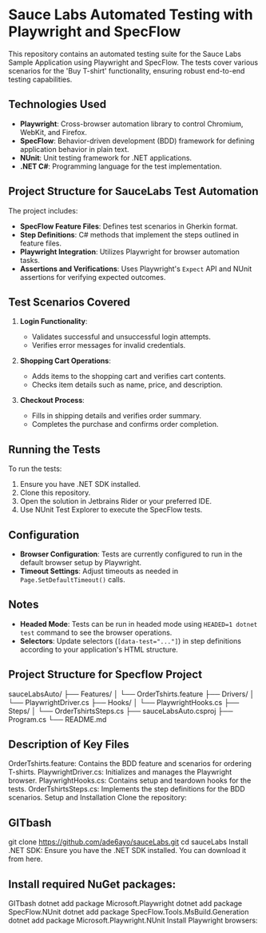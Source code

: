 # Sauce Labs Automated Testing with Playwright and SpecFlow

This repository contains an automated testing suite for the Sauce Labs Sample Application using Playwright and SpecFlow. The tests cover various scenarios for the 'Buy T-shirt' functionality, ensuring robust end-to-end testing capabilities.

## Technologies Used
- **Playwright**: Cross-browser automation library to control Chromium, WebKit, and Firefox.
- **SpecFlow**: Behavior-driven development (BDD) framework for defining application behavior in plain text.
- **NUnit**: Unit testing framework for .NET applications.
- **.NET C#**: Programming language for the test implementation.

## Project Structure for SauceLabs Test Automation
The project includes:
- **SpecFlow Feature Files**: Defines test scenarios in Gherkin format.
- **Step Definitions**: C# methods that implement the steps outlined in feature files.
- **Playwright Integration**: Utilizes Playwright for browser automation tasks.
- **Assertions and Verifications**: Uses Playwright's `Expect` API and NUnit assertions for verifying expected outcomes.

## Test Scenarios Covered
1. **Login Functionality**:
   - Validates successful and unsuccessful login attempts.
   - Verifies error messages for invalid credentials.
   
2. **Shopping Cart Operations**:
   - Adds items to the shopping cart and verifies cart contents.
   - Checks item details such as name, price, and description.

3. **Checkout Process**:
   - Fills in shipping details and verifies order summary.
   - Completes the purchase and confirms order completion.

## Running the Tests
To run the tests:
1. Ensure you have .NET SDK installed.
2. Clone this repository.
3. Open the solution in Jetbrains Rider or your preferred IDE.
4. Use NUnit Test Explorer to execute the SpecFlow tests.

## Configuration
- **Browser Configuration**: Tests are currently configured to run in the default browser setup by Playwright.
- **Timeout Settings**: Adjust timeouts as needed in `Page.SetDefaultTimeout()` calls.

## Notes
- **Headed Mode**: Tests can be run in headed mode using `HEADED=1 dotnet test` command to see the browser operations.
- **Selectors**: Update selectors (`[data-test="..."]`) in step definitions according to your application's HTML structure.

## Project Structure for Specflow Project

sauceLabsAuto/
├── Features/
│   └── OrderTshirts.feature
├── Drivers/
│   └── PlaywrightDriver.cs
├── Hooks/
│   └── PlaywrightHooks.cs
├── Steps/
│   └── OrderTshirtsSteps.cs
├── sauceLabsAuto.csproj
├── Program.cs
└── README.md

## Description of Key Files
OrderTshirts.feature: Contains the BDD feature and scenarios for ordering T-shirts.
PlaywrightDriver.cs: Initializes and manages the Playwright browser.
PlaywrightHooks.cs: Contains setup and teardown hooks for the tests.
OrderTshirtsSteps.cs: Implements the step definitions for the BDD scenarios.
Setup and Installation
Clone the repository:

## GITbash
git clone https://github.com/ade6ayo/sauceLabs.git
cd sauceLabs
Install .NET SDK: Ensure you have the .NET SDK installed. You can download it from here.

## Install required NuGet packages:
GITbash
dotnet add package Microsoft.Playwright
dotnet add package SpecFlow.NUnit
dotnet add package SpecFlow.Tools.MsBuild.Generation
dotnet add package Microsoft.Playwright.NUnit
Install Playwright browsers:
